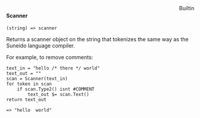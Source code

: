 <div style="float:right"><span class="builtin">Builtin</span></div>

#### Scanner

``` suneido
(string) => scanner
```

Returns a scanner object on the string that tokenizes the same way as the Suneido language compiler.

For example, to remove comments:

``` suneido
text_in = "hello /* there */ world"
text_out = ""
scan = Scanner(text_in)
for token in scan
    if scan.Type2() isnt #COMMENT
        text_out $= scan.Text()
return text_out

=> "hello  world"
```